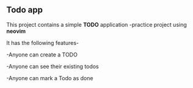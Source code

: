 ## Todo app

This project contains a simple **TODO** application
-practice project using **neovim**

It has the following features-

-Anyone can create a TODO

-Anyone can see their existing todos

-Anyone can mark a Todo as done
